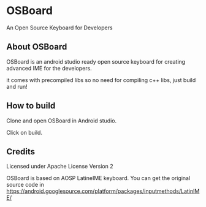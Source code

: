 # OSBoard
An Open Source Keyboard for Developers


## About OSBoard

OSBoard is an android studio ready open source keyboard for creating advanced IME for the developers.

it comes with precompiled libs so no need for compiling c++ libs, just build and run!




## How to build

Clone and open OSBoard in Android studio.

Click on build.



## Credits

Licensed under Apache License Version 2

OSBoard is based on AOSP LatineIME keyboard. You can get the original source code in https://android.googlesource.com/platform/packages/inputmethods/LatinIME/


